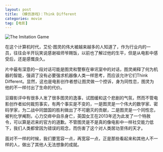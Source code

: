 ```yaml
---
layout: post
title: 《模仿游戏》：Think Different
categories: movie
tag: [电影]
---
```

![The Imitation Game](https://img3.doubanio.com/view/movie_poster_cover/lpst/public/p2255040492.webp)

在这个计算机时代，艾伦·图灵的伟大被越来越多的人知道了，作为行业内的一员，往往会半开玩笑说感谢祖师爷赐饭，以前也了解过他的生平，但是从电影中感受后，还是感慨良久。

片中最有深意的一段对话可能是图灵和警察在审讯室中的对话，图灵阐释了何为机器的智能，强调了没有必要强求机器像人类一样思考，而应该允许它们Think Different。显然，这也是电影创作者想让图灵做一个控诉，身为同性恋，图灵为他的不一样付出了生命的代价。

豆瓣影评中有很多人发了很多图灵的逸事，试图缓和这个悲剧的气氛，然而不管电影创作者如何裁剪事实，有两个事实是不变的，一是图灵是一个伟大的数学家、密码学家，为二战中同盟国的胜利做出了不可磨灭的贡献，二是图灵是一个同性恋，被判化学阉割，心力交瘁中自杀身亡，英国女王在2013年还为此发了一个特赦令，可以算是迟来的官方的道歉。不管图灵是不是真的像电影中一样社交能力低下，我们人类都曾因为错误的观念，而伤害了这个对人类居功至伟的天才。

面对不一样的时候，我们要宽容一点，再宽容一点，正是那些看起来和其他人不一样的人，做出了其他人无法想象的成就。